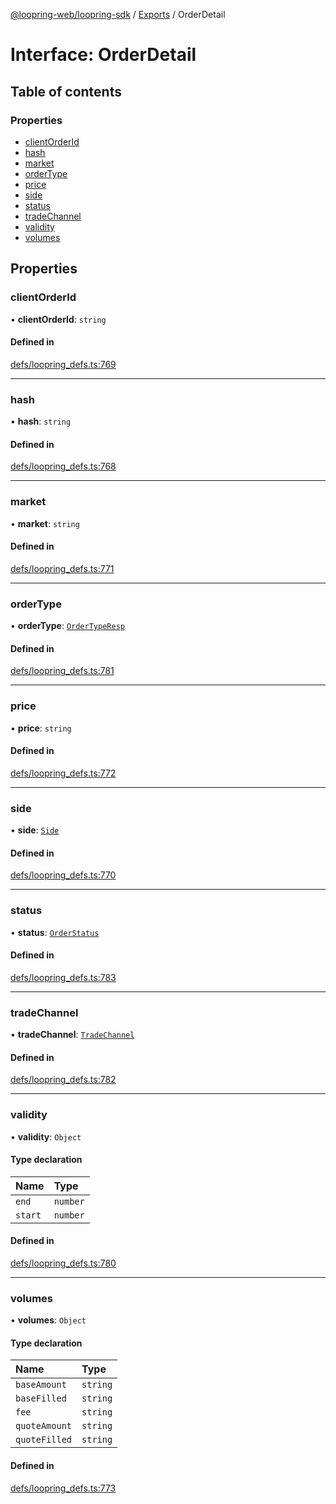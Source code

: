 [@loopring-web/loopring-sdk](../README.md) / [Exports](../modules.md) / OrderDetail

# Interface: OrderDetail

## Table of contents

### Properties

- [clientOrderId](OrderDetail.md#clientorderid)
- [hash](OrderDetail.md#hash)
- [market](OrderDetail.md#market)
- [orderType](OrderDetail.md#ordertype)
- [price](OrderDetail.md#price)
- [side](OrderDetail.md#side)
- [status](OrderDetail.md#status)
- [tradeChannel](OrderDetail.md#tradechannel)
- [validity](OrderDetail.md#validity)
- [volumes](OrderDetail.md#volumes)

## Properties

### clientOrderId

• **clientOrderId**: `string`

#### Defined in

[defs/loopring_defs.ts:769](https://github.com/Loopring/loopring_sdk/blob/c031084/src/defs/loopring_defs.ts#L769)

___

### hash

• **hash**: `string`

#### Defined in

[defs/loopring_defs.ts:768](https://github.com/Loopring/loopring_sdk/blob/c031084/src/defs/loopring_defs.ts#L768)

___

### market

• **market**: `string`

#### Defined in

[defs/loopring_defs.ts:771](https://github.com/Loopring/loopring_sdk/blob/c031084/src/defs/loopring_defs.ts#L771)

___

### orderType

• **orderType**: [`OrderTypeResp`](../enums/OrderTypeResp.md)

#### Defined in

[defs/loopring_defs.ts:781](https://github.com/Loopring/loopring_sdk/blob/c031084/src/defs/loopring_defs.ts#L781)

___

### price

• **price**: `string`

#### Defined in

[defs/loopring_defs.ts:772](https://github.com/Loopring/loopring_sdk/blob/c031084/src/defs/loopring_defs.ts#L772)

___

### side

• **side**: [`Side`](../enums/Side.md)

#### Defined in

[defs/loopring_defs.ts:770](https://github.com/Loopring/loopring_sdk/blob/c031084/src/defs/loopring_defs.ts#L770)

___

### status

• **status**: [`OrderStatus`](../enums/OrderStatus.md)

#### Defined in

[defs/loopring_defs.ts:783](https://github.com/Loopring/loopring_sdk/blob/c031084/src/defs/loopring_defs.ts#L783)

___

### tradeChannel

• **tradeChannel**: [`TradeChannel`](../enums/TradeChannel.md)

#### Defined in

[defs/loopring_defs.ts:782](https://github.com/Loopring/loopring_sdk/blob/c031084/src/defs/loopring_defs.ts#L782)

___

### validity

• **validity**: `Object`

#### Type declaration

| Name | Type |
| :------ | :------ |
| `end` | `number` |
| `start` | `number` |

#### Defined in

[defs/loopring_defs.ts:780](https://github.com/Loopring/loopring_sdk/blob/c031084/src/defs/loopring_defs.ts#L780)

___

### volumes

• **volumes**: `Object`

#### Type declaration

| Name | Type |
| :------ | :------ |
| `baseAmount` | `string` |
| `baseFilled` | `string` |
| `fee` | `string` |
| `quoteAmount` | `string` |
| `quoteFilled` | `string` |

#### Defined in

[defs/loopring_defs.ts:773](https://github.com/Loopring/loopring_sdk/blob/c031084/src/defs/loopring_defs.ts#L773)
